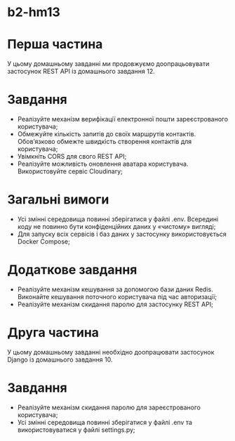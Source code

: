 # b2-hm13

# Перша частина

У цьому домашньому завданні ми продовжуємо доопрацьовувати застосунок REST API із домашнього завдання 12.

# Завдання

+ Реалізуйте механізм верифікації електронної пошти зареєстрованого користувача;
+ Обмежуйте кількість запитів до своїх маршрутів контактів. Обов’язково обмежте швидкість створення контактів для користувача;
+ Увімкніть CORS для свого REST API;
+ Реалізуйте можливість оновлення аватара користувача. Використовуйте сервіс Cloudinary;

# Загальні вимоги

+ Усі змінні середовища повинні зберігатися у файлі .env. Всередині коду не повинно бути конфіденційних даних у «чистому» вигляді;
+ Для запуску всіх сервісів і баз даних у застосунку використовується Docker Compose;

# Додаткове завдання

+ Реалізуйте механізм кешування за допомогою бази даних Redis. Виконайте кешування поточного користувача під час авторизації;
+ Реалізуйте механізм скидання паролю для застосунку REST API;

# Друга частина

У цьому домашньому завданні необхідно доопрацювати застосунок Django із домашнього завдання 10.

# Завдання

+ Реалізуйте механізм скидання паролю для зареєстрованого користувача;
+ Усі змінні середовища повинні зберігатися у файлі .env та використовуватися у файлі settings.py;